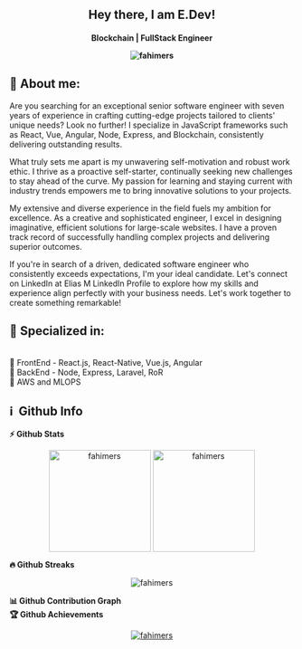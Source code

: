 <h2 align="center">
  Hey there, I am E.Dev!
</h2>

<h4 align='center'>
  Blockchain | FullStack Engineer
<p align="center">
<img src="https://komarev.com/ghpvc/?username=fahimers" alt="fahimers"/>
</p>
</h4>



## 🧑 About me:

<p>
Are you searching for an exceptional senior software engineer with seven years of experience in crafting cutting-edge projects tailored to clients' unique needs? Look no further! I specialize in JavaScript frameworks such as React, Vue, Angular, Node, Express, and Blockchain, consistently delivering outstanding results.

What truly sets me apart is my unwavering self-motivation and robust work ethic. I thrive as a proactive self-starter, continually seeking new challenges to stay ahead of the curve. My passion for learning and staying current with industry trends empowers me to bring innovative solutions to your projects.

My extensive and diverse experience in the field fuels my ambition for excellence. As a creative and sophisticated engineer, I excel in designing imaginative, efficient solutions for large-scale websites. I have a proven track record of successfully handling complex projects and delivering superior outcomes.

If you're in search of a driven, dedicated software engineer who consistently exceeds expectations, I'm your ideal candidate. Let's connect on LinkedIn at Elias M LinkedIn Profile to explore how my skills and experience align perfectly with your business needs. Let's work together to create something remarkable!

</p>

<h2>🥇 Specialized in:</h2>
<br>🔸 FrontEnd - React.js, React-Native, Vue.js, Angular
<br>🔸 BackEnd - Node, Express, Laravel, RoR
<br>🔸 AWS and MLOPS
<p>

<h2>ℹ️ &nbsp;Github Info</h2>

<summary><b>⚡ Github Stats</b></summary>
<p align="center"><img height="180em" src="https://github-readme-stats.vercel.app/api?username=fahimers&hide_border=true&count_private=true&show_icons=true&theme=radical" alt="fahimers" align = "center"/>
<img height="180em" src="https://github-readme-stats.vercel.app/api/top-langs?username=fahimers&show_icons=true&locale=en&layout=compact&hide_border=true&theme=radical" alt="fahimers" align = "center"/></p>

 <summary><b>🔥 Github Streaks</b></summary>
<p align="center"><img src="https://github-readme-streak-stats.herokuapp.com/?user=fahimers&theme=black-ice&hide_border=true&stroke=0000&background=0D1117&ring=e05397&fire=e05397&currStreakLabel=e05397" alt="fahimers" /></p>

<summary><b>📊 Github Contribution Graph</b></summary>

<!-- </details>
<details>    -->
 <summary><b>🏆 Github Achievements</b></summary>
<p align="center"> <a href="https://github.com/fahimers"><img src="https://github-profile-trophy.vercel.app/?username=fahimers&margin-w=5&theme=radical" alt="fahimers" /></a> </p>

<br>
